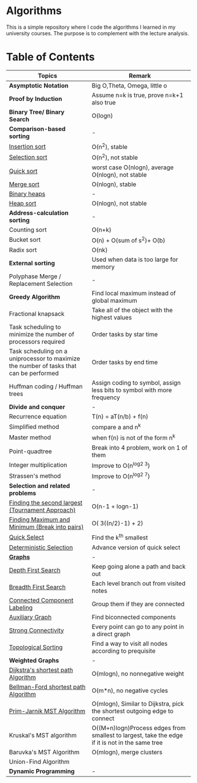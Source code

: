# Algorithms

This is a simple repository where I code the algorithms I learned in my university courses. The purpose is to complement with the lecture analysis.


# Table of Contents

Topics                         |  Remark
--------------------------- |  ---------------------------
**Asymptotic Notation** | Big O,Theta, Omega, little o
**Proof by Induction**  | Assume n=k is true, prove n=k+1 also true
**Binary Tree/ Binary Search**  | O(logn)
**Comparison-based sorting** | -
[Insertion sort](https://github.com/yatw/Algorithms/blob/master/InsertionSort.py)  | O(n<sup>2</sup>), stable
[Selection sort](https://github.com/yatw/Algorithms/blob/master/SelectionSort.py)  | O(n<sup>2</sup>), not stable
[Quick sort](https://github.com/yatw/Algorithms/blob/master/QuickSort.py)  | worst case O(nlogn), average O(nlogn), not stable
[Merge sort](https://github.com/yatw/Algorithms/blob/master/MergeSort.py)  |  O(nlogn), stable
[Binary heaps](https://github.com/yatw/Algorithms/blob/master/BinaryHeap.py)  | -
[Heap sort](https://github.com/yatw/Algorithms/blob/master/HeapSort.py)   | O(nlogn), not stable
**Address-calculation sorting**  | -
Counting sort | O(n+k)
Bucket sort | O(n) + O(sum of s<sup>2</sup>)+ O(b)
Radix sort | O(nk)
**External sorting** | Used when data is too large for memory
Polyphase Merge / Replacement Selection| -
**Greedy Algorithm**  | Find local maximum instead of global maximum
Fractional knapsack| Take all of the object with the highest values
Task scheduling to minimize the number of processors required| Order tasks by star time
Task scheduling on a uniprocessor to maximize the number of tasks that can be performed | Order tasks by end time
Huffman coding / Huffman trees | Assign coding to symbol, assign less bits to symbol with more frequency
**Divide and conquer**  | - 
Recurrence equation | T(n) = aT(n/b) + f(n)
Simplified method | compare a and n<sup>k</sup>
Master method | when f(n) is not of the form n<sup>k</sup>
Point-quadtree | Break into 4 problem, work on 1 of them
Integer multiplication | Improve to O(n<sup>log2 3</sup>)
Strassen's method | Improve to O(n<sup>log2 7</sup>)
**Selection and related problems**  | -
[Finding the second largest (Tournament Approach)](https://github.com/yatw/Algorithms/blob/master/Tournament.py)  | O(n-1 + logn-1)
[Finding Maximum and Minimum (Break into pairs)](https://github.com/yatw/Algorithms/blob/master/MaxAndMin.py) | O( 3((n/2)-1) + 2)
[Quick Select](https://github.com/yatw/Algorithms/blob/master/QuickSelect.py) | Find the k<sup>th</sup> smallest
[Deterministic Selection](https://github.com/yatw/Algorithms/blob/master/DeterministicSelection.py)| Advance version of quick select
**[Graphs](https://github.com/yatw/Algorithms/blob/master/Graph.py)** | -
[Depth First Search](https://github.com/yatw/Algorithms/blob/master/DepthFirstSearch.py) | Keep going alone a path and back out
[Breadth First Search](https://github.com/yatw/Algorithms/blob/master/BreadthFirstSearch.py) | Each level branch out from visited notes
[Connected Component Labeling](https://github.com/yatw/Algorithms/blob/master/ConnectedComponentLabeling.py) | Group them if they are connected
[Auxiliary Graph](https://github.com/yatw/Algorithms/blob/master/BiconnectedComponentAlgorithm.py) | Find biconnected components
[Strong Connectivity](https://github.com/yatw/Algorithms/blob/master/StrongConnectivity.py) | Every point can go to any point in a direct graph
[Topological Sorting](https://github.com/yatw/Algorithms/blob/master/TopologicalSort.py) | Find a way to visit all nodes according to prequisite
**Weighted Graphs**| -
[Dijkstra's shortest path Algorithm](https://github.com/yatw/Algorithms/blob/master/DijkstraAlgorithm.py) | O(mlogn), no nonnegative weight
[Bellman-Ford shortest path Algorithm](https://github.com/yatw/Algorithms/blob/master/BellmanFordAlgorithm.py) | O(m*n), no negative cycles
[Prim-Jarnik MST Algorithm](https://github.com/yatw/Algorithms/blob/master/Prim-JarnikMST.py)  |  O(mlogn), Similar to Dijkstra, pick the shortest outgoing edge to connect
Kruskal's MST algorithm | O((M+n)logn)Process edges from smallest to largest, take the edge if it is not in the same tree
Baruvka's MST Algorithm | O(mlogn), merge clusters
Union-Find Algorithm | 
**Dynamic Programming** | -|-

